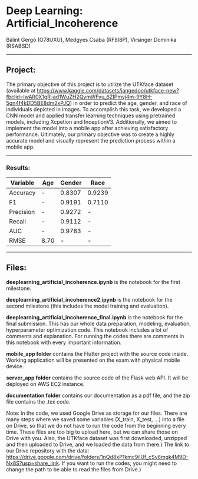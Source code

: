 # Deep Learning: Artificial_Incoherence

Bálint Gergő (O78UXU), Medgyes Csaba (RF8I8P), Virsinger Dominika (RSABSD)

---
 
 ## Project:
The primary objective of this project is to utilize the UTKface dataset (available at https://www.kaggle.com/datasets/jangedoo/utkface-new?fbclid=IwAR0X1gR-ad1WuZH2QymWFyu_6ZIPmyj4m-9Y8H-5gn4f4kDD5BE8dm2xPJQ) in order to predict the age, gender, and race of individuals depicted in images. To accomplish this task, we developed a CNN model and applied transfer learning techniques using pretrained models, including Xcpetion and InceptionV3. Additionally, we aimed to implement the model into a mobile app after achieving satisfactory performance. Ultimately, our primary objective was to create a highly accurate model and visually represent the prediction process within a mobile app.

---

### Results:

| Variable	| Age	| Gender	| Race |
| --- |	--- | --- |	--- |
| Accuracy	| -	| 0.8307 |	0.9239 |
| F1	| - |	0.9191	| 0.7110 |
| Precision	| - |	0.9272	| - |
| Recall	| - |	0.9112 |	- |
| AUC	| - |	0.9783 |	- |
| RMSE	| 8.70	| -	 | - |

---
  
 ## Files:
**deeplearning_artificial_incoherence.ipynb** is the notebook for the first milestone.

**deeplearning_artificial_incoherence2.ipynb** is the notebook for the second milestone (this includes the model training and evaluation).

**deeplearning_artificial_incoherence_final.ipynb** is the notebook for the final submission. This has our whole data preparation, modeling, evaluation, hyperparameter optimization code. This notebook includes a lot of comments and explanation. For running the codes there are comments in this notebook with every important information.

**mobile_app folder** contains the Flutter project with the source code inside. Working application will be presented on the exam with physical mobile device.

**server_app folder** contains the source code of the Flask web API. It will be deployed on AWS EC2 instance.

**documentation folder** contains our documentation as a pdf file, and the zip file contains the .tex code.
  
Note: in the code, we used Google Drive as storage for our files. There are many steps where we saved some variables (X_train, X_test, ...) into a file on Drive, so that we do not have to run the code from the beginning every time. These files are too big to upload here, but we can share those on Drive      with you. Also, the UTKface dataset was first downloaded, unzipped and then uploaded to Drive, and we loaded the data from there.) The link to our Drive repository with the data: https://drive.google.com/drive/folders/1nQd8xP1kmc9ilUf_cSv8mgk4M9D-Nx8S?usp=share_link. If you want to run the codes, you might need to change the path to be able to read the files from Drive.)
